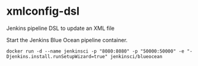 # xmlconfig-dsl
Jenkins pipeline DSL to update an XML file

Start the Jenkins Blue Ocean pipeline container.

```
docker run -d --name jenkinsci -p "8080:8080" -p "50000:50000" -e "-Djenkins.install.runSetupWizard=true" jenkinsci/blueocean
```
